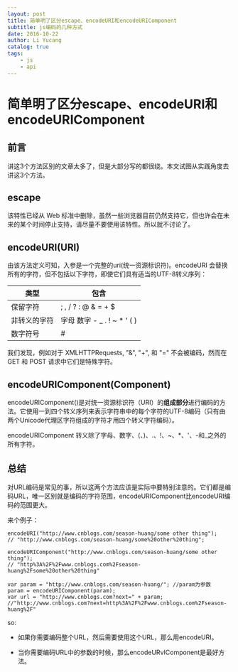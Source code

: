 ```yaml
---
layout: post
title: 简单明了区分escape、encodeURI和encodeURIComponent
subtitle: js编码的几种方式
date: 2016-10-22
author: Li Yucang
catalog: true
tags:
    - js
    - api
---
```


# 简单明了区分escape、encodeURI和encodeURIComponent

## 前言
讲这3个方法区别的文章太多了，但是大部分写的都很绕。本文试图从实践角度去讲这3个方法。

## escape

该特性已经从 Web 标准中删除，虽然一些浏览器目前仍然支持它，但也许会在未来的某个时间停止支持，请尽量不要使用该特性。所以就不讨论了。

## encodeURI(URI)

由该方法定义可知，入参是一个完整的uri(统一资源标识符)。encodeURI 会替换所有的字符，但不包括以下字符，即使它们具有适当的UTF-8转义序列：

类型 | 包含 
-|-
保留字符 | ; , / ? : @ & = + $
非转义的字符 | 字母 数字 - _ . ! ~ * ' ( )
数字符号 | #

我们发现，例如对于 XMLHTTPRequests, "&", "+", 和 "=" 不会被编码，然而在 GET 和 POST 请求中它们是特殊字符。

## encodeURIComponent(Component)

encodeURIComponent()是对统一资源标识符（URI）的**组成部分**进行编码的方法。它使用一到四个转义序列来表示字符串中的每个字符的UTF-8编码（只有由两个Unicode代理区字符组成的字符才用四个转义字符编码）。

encodeURIComponent 转义除了字母、数字、(、)、.、!、~、*、'、-和_之外的所有字符。

## 总结

对URL编码是常见的事，所以这两个方法应该是实际中要特别注意的。它们都是编码URL，唯一区别就是编码的字符范围，encodeURIComponent比encodeURI编码的范围更大。

来个例子：

````
encodeURI("http://www.cnblogs.com/season-huang/some other thing");
// "http://www.cnblogs.com/season-huang/some%20other%20thing";

encodeURIComponent("http://www.cnblogs.com/season-huang/some other thing");
// "http%3A%2F%2Fwww.cnblogs.com%2Fseason-huang%2Fsome%20other%20thing"

var param = "http://www.cnblogs.com/season-huang/"; //param为参数
param = encodeURIComponent(param);
var url = "http://www.cnblogs.com?next=" + param;
//"http://www.cnblogs.com?next=http%3A%2F%2Fwww.cnblogs.com%2Fseason-huang%2F"
````

so:

* 如果你需要编码整个URL，然后需要使用这个URL，那么用encodeURI。

* 当你需要编码URL中的参数的时候，那么encodeURvIComponent是最好方法。

